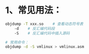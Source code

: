# 1、常见用法：

```bash
objdump -T xxx.so    # 查看动态符号表
    -d    # 反汇编代码段
    -S    # 反汇编代码中插入源码

# 常用命令：
objdump -d -S vmlinux > vmlinux.asm
```
